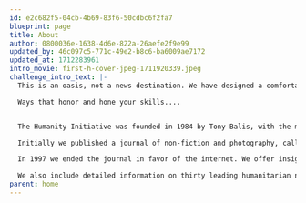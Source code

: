 ```yaml
---
id: e2c682f5-04cb-4b69-83f6-50cdbc6f2fa7
blueprint: page
title: About
author: 0800036e-1638-4d6e-822a-26aefe2f9e99
updated_by: 46c097c5-771c-49e2-b8c6-ba6009ae7172
updated_at: 1712283961
intro_movie: first-h-cover-jpeg-1711920339.jpeg
challenge_intro_text: |-
  This is an oasis, not a news destination. We have designed a comfortable and intriguing place to linger, all the while sharpening your instincts about the fate of the world and discovering ways to help save it, not least to do so in ways that nourish your favorite causes or introduce you to new ones. 

  Ways that honor and hone your skills.... 


  The Humanity Initiative was founded in 1984 by Tony Balis, with the mission of encouraging people to understand this planet as our common home. 

  Initially we published a journal of non-fiction and photography, called 'humanity.' Our first contributor was His Holiness The Dalai Lama, who agreed to Tony's request write a letter to the children of the world. 

  In 1997 we ended the journal in favor of the internet. We offer insight on humanity's three most urgent crises: ending war, saving democracy, and solving climate change. 

  We also include detailed information on thirty leading humanitarian non-profits, on how best to volunteer, and including an easy way to aggregate and customize donations among them.
parent: home
---
```

